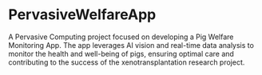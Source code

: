 # PervasiveWelfareApp
A Pervasive Computing project focused on developing a Pig Welfare Monitoring App. The app leverages AI vision and real-time data analysis to monitor the health and well-being of pigs, ensuring optimal care and contributing to the success of the xenotransplantation research project.

